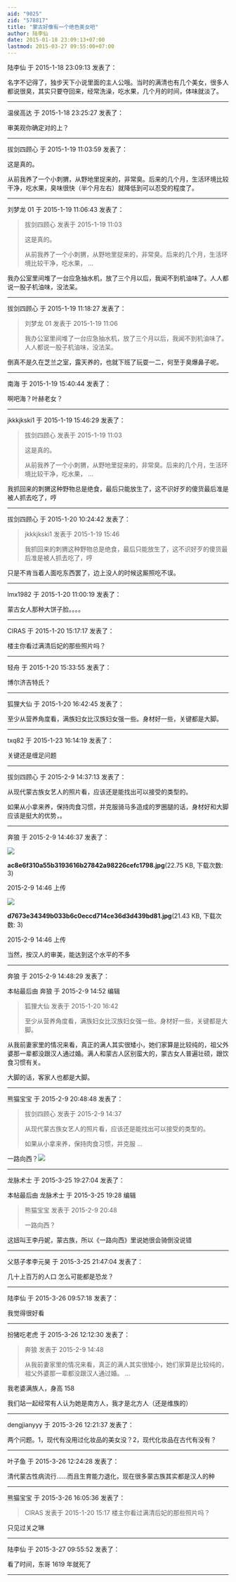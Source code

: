 ```yaml
---
aid: "9025"
zid: "578817"
title: "蒙古好像有一个绝色美女吧"
author: 陆李仙
date: 2015-01-18 23:09:13+07:00
lastmod: 2015-03-27 09:55:00+07:00
---
```


陆李仙 于 2015-1-18 23:09:13 发表了：

名字不记得了，独步天下小说里面的主人公哦。当时的满清也有几个美女，很多人都说很臭，其实只要夺回来，经常洗澡，吃水果，几个月的时间，体味就淡了。

---

温侯高达 于 2015-1-18 23:25:27 发表了：

审美观你确定对的上？

---

拔剑四顾心 于 2015-1-19 11:03:59 发表了：

这是真的。

从前我养了一个小刺猬，从野地里捉来的，非常臭。后来的几个月，生活环境比较干净，吃水果，臭味很快（半个月左右）就降低到可以忍受的程度了。

---

刘梦龙 01 于 2015-1-19 11:06:43 发表了：

> 拔剑四顾心 发表于 2015-1-19 11:03
>
> 这是真的。
>
> 从前我养了一个小刺猬，从野地里捉来的，非常臭。后来的几个月，生活环境比较干净，吃水果， ...

我办公室里间堆了一台应急抽水机，放了三个月以后，我闻不到机油味了。人人都说一股子机油味，没法呆。

---

拔剑四顾心 于 2015-1-19 11:18:27 发表了：

> 刘梦龙 01 发表于 2015-1-19 11:06
>
> 我办公室里间堆了一台应急抽水机，放了三个月以后，我闻不到机油味了。人人都说一股子机油味，没法呆。

倒真不是久在芝兰之室，露天养的，也就下班了玩耍一二，何至于臭爆鼻子呢。

---

南海 于 2015-1-19 15:40:44 发表了：

啊吧海？叶赫老女？

---

jkkkjkski1 于 2015-1-19 15:46:29 发表了：

> 拔剑四顾心 发表于 2015-1-19 11:03
>
> 这是真的。
>
> 从前我养了一个小刺猬，从野地里捉来的，非常臭。后来的几个月，生活环境比较干净，吃水果， ...

我抓回来的刺猬这种野物总是绝食，最后只能放生了，这不识好歹的傻货最后准是被人抓去吃了，哼

---

拔剑四顾心 于 2015-1-20 10:24:42 发表了：

> jkkkjkski1 发表于 2015-1-19 15:46
>
> 我抓回来的刺猬这种野物总是绝食，最后只能放生了，这不识好歹的傻货最后准是被人抓去吃了，哼

只是不肯当着人面吃东西罢了，边上没人的时候这厮照吃不误。

---

lmx1982 于 2015-1-20 11:00:19 发表了：

蒙古女人那种大饼子脸。。。。

---

CIRAS 于 2015-1-20 15:17:17 发表了：

楼主你看过满清后妃的那些照片吗？

---

轻舟 于 2015-1-20 15:33:55 发表了：

博尔济吉特氏？

---

狐狸大仙 于 2015-1-20 16:42:45 发表了：

至少从营养角度看，满族妇女比汉族妇女强一些。身材好一些，关键都是大脚。

---

txq82 于 2015-1-23 16:14:19 发表了：

关键还是缠足问题

---

拔剑四顾心 于 2015-2-9 14:37:13 发表了：

从现代蒙古族女艺人的照片看，应该还是能找出可以接受的类型的。

如果从小拿来养，保持肉食习惯，并克服骑马多造成的罗圈腿的话，身材好和大脚应该是挺大的优势，。

---

奔狼 于 2015-2-9 14:46:37 发表了：

![](/9025/144617t4sx2t41x9lwobe8.jpg)

**ac8e6f310a55b3193616b27842a98226cefc1798.jpg**(22.75 KB, 下载次数: 3)

2015-2-9 14:46 上传

![](/9025/144620jzz15p57crmrv6m5.jpg)

**d7673e34349b033b6c0eccd714ce36d3d439bd81.jpg**(21.43 KB, 下载次数: 3)

2015-2-9 14:46 上传

当然，按汉人的审美，能达到这个水平的不多

---

奔狼 于 2015-2-9 14:48:29 发表了：

本帖最后由 奔狼 于 2015-2-9 14:52 编辑

> 狐狸大仙 发表于 2015-1-20 16:42
>
> 至少从营养角度看，满族妇女比汉族妇女强一些。身材好一些，关键都是大脚。

从我前妻家里的情况来看，真正的满人其实很矮小，她们家算是比较纯的，祖父外婆那一辈都没跟汉人通过婚。满人和蒙古人区别蛮大的，蒙古女人普遍壮硕，跟饮食习惯有关。

大脚的话，客家人也都是大脚。

---

熊猫宝宝 于 2015-2-9 20:48:48 发表了：

> 拔剑四顾心 发表于 2015-2-9 14:37
>
> 从现代蒙古族女艺人的照片看，应该还是能找出可以接受的类型的。
>
> 如果从小拿来养，保持肉食习惯，并克服 ...

一路向西？![](http://photocdn.sohu.com/20120217/Img335064544.jpg)

---

龙脉术士 于 2015-3-25 19:27:04 发表了：

本帖最后由 龙脉术士 于 2015-3-25 19:28 编辑

> 熊猫宝宝 发表于 2015-2-9 20:48
>
> 一路向西？

这妞叫王李丹妮，蒙古族，所以《一路向西》里说她很会骑倒没说错

---

父慈子孝李元昊 于 2015-3-25 21:47:04 发表了：

几十上百万的人口 怎么可能都是恐龙？

---

陆李仙 于 2015-3-26 09:57:18 发表了：

我觉得很好看

---

扮猪吃老虎 于 2015-3-26 12:12:30 发表了：

> 奔狼 发表于 2015-2-9 14:48
>
> 从我前妻家里的情况来看，真正的满人其实很矮小，她们家算是比较纯的，祖父外婆那一辈都没跟汉人通过婚。 ...

我老婆满族人，身高 158

我们站一起经常有人认为她是南方人，我才是北方人（还是维族的）

---

dengjianyyy 于 2015-3-26 12:21:37 发表了：

两个问题。1，现代有没用过化妆品的美女没？2，现代化妆品在古代有没有？

---

叶子鱼 于 2015-3-26 12:24:28 发表了：

清代蒙古性病流行……而且生育能力退化，现在很多蒙古族其实都是汉人的种

---

熊猫宝宝 于 2015-3-26 16:05:36 发表了：

> CIRAS 发表于 2015-1-20 15:17 楼主你看过满清后妃的那些照片吗？

只见过关之琳

---

陆李仙 于 2015-3-27 09:55:52 发表了：

看了时间，东哥 1619 年就死了

---
